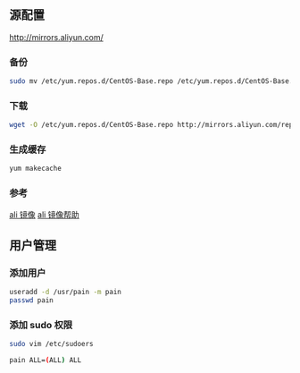 ## 源配置
http://mirrors.aliyun.com/
### 备份
```sh
sudo mv /etc/yum.repos.d/CentOS-Base.repo /etc/yum.repos.d/CentOS-Base.repo.bak
```

### 下载
```sh
wget -O /etc/yum.repos.d/CentOS-Base.repo http://mirrors.aliyun.com/repo/CentOS-6.repo
```

### 生成缓存
```sh
yum makecache
```

### 参考
[ali 镜像](http://mirrors.aliyun.com)
[ali 镜像帮助](mirrors.aliyun.com/help/centos)

## 用户管理
### 添加用户
```sh
useradd -d /usr/pain -m pain
passwd pain
```
### 添加 sudo 权限
```sh
sudo vim /etc/sudoers

pain ALL=(ALL) ALL
```